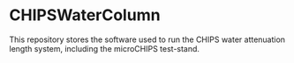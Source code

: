 # CHIPSWaterColumn

This repository stores the software used to run the CHIPS water attenuation length system, including the microCHIPS test-stand.
